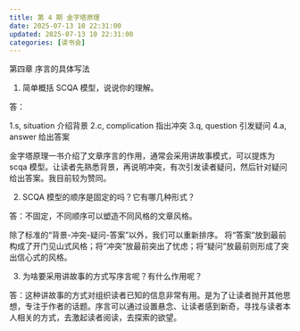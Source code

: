 ```yaml
---
title: 第 4 期 金字塔原理
date: 2025-07-13 10 22:31:00
updated: 2025-07-13 10 22:31:00
categories: [读书会]
---
```


第四章 序言的具体写法

1. 简单概括 SCQA 模型，说说你的理解。

答：

1.s, situation 介绍背景
2.c, complication 指出冲突
3.q, question 引发疑问
4.a, answer 给出答案

金字塔原理一书介绍了文章序言的作用，通常会采用讲故事模式，可以提炼为 scqa 模型。让读者先熟悉背景，再说明冲突，有次引发读者疑问，然后针对疑问给出答案。我目前较为赞同。

2. SCQA 模型的顺序是固定的吗？它有哪几种形式？

答：不固定，不同顺序可以塑造不同风格的文章风格。

除了标准的“背景-冲突-疑问-答案”以外，我们可以重新排序。
将“答案”放到最前构成了开门见山式风格；将“冲突”放最前突出了忧虑；将“疑问”放最前则形成了突出信心式的风格。

3. 为啥要采用讲故事的方式写序言呢？有什么作用呢？

答：这种讲故事的方式对组织读者已知的信息非常有用。是为了让读者抛开其他思想，专注于作者的话题。序言可以通过设置悬念、让读者感到新奇，寻找与读者本人相关的方式，去激起读者阅读，去探索的欲望。

